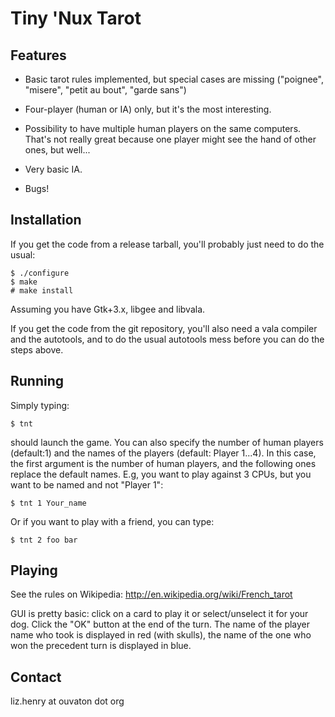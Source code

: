 Tiny 'Nux Tarot
===============

Features
--------
* Basic tarot rules implemented, but special cases are missing
  ("poignee", "misere", "petit au bout", "garde sans")
  
* Four-player (human or IA) only, but it's the most interesting.

* Possibility to have multiple human players on the same
  computers. That's not really great because one player might see the
  hand of other ones, but well...  
  
* Very basic IA.

* Bugs!



Installation
------------
If you get the code from a release tarball, you'll probably just need
to do the usual:

    $ ./configure
    $ make
    # make install
    
Assuming you have Gtk+3.x, libgee and libvala.

If you get the code from the git repository, you'll also need a vala
compiler and the autotools, and to do the usual autotools mess before
you can do the steps above.

Running
-------
Simply typing:

    $ tnt
    
should launch the game. You can also specify the number of human
players (default:1) and the names of the players (default: Player
1...4). In this case, the first argument is the number of human
players, and the following ones replace the default names. E.g, you
want to play against 3 CPUs, but you want to be named and not "Player
1":

    $ tnt 1 Your_name
    
Or if you want to play with a friend, you can type:

    $ tnt 2 foo bar
    
Playing
-------
See the rules on Wikipedia: http://en.wikipedia.org/wiki/French_tarot

GUI is pretty basic: click on a card to play it or select/unselect it
for your dog. Click the "OK" button at the end of the turn. The
name of the player name who took is displayed in red (with skulls),
the name of the one who won the precedent turn is displayed in blue.

Contact
-------
liz.henry at ouvaton dot org
